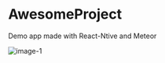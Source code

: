 # AwesomeProject
Demo app made with React-Ntive and Meteor  
  
    
      
        
        
![image-1](https://user-images.githubusercontent.com/11140882/31902908-49afe3e8-b848-11e7-9e31-e3dde5f77722.jpg)

